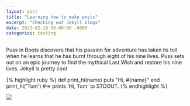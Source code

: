 ```yaml
---
layout: post
title: "Learning how to make posts"
excerpt: "Checking out Jekyll blogs"
date: 2023-02-19 00:00:00 -0000
categories: testing
---
```

Puss in Boots discovers that his passion for adventure has taken its toll when he learns that he has burnt through eight of his nine lives. Puss sets out on an epic journey to find the mythical Last Wish and restore his nine lives.
Jekyll is pretty cool

{% highlight ruby %}
def print_hi(name)
  puts "Hi, #{name}"
end
print_hi('Tom')
#=> prints 'Hi, Tom' to STDOUT.
{% endhighlight %}

<img src="/notes/assets/onepiece.png" />
